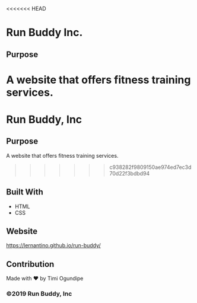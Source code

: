 <<<<<<< HEAD
# Run Buddy Inc.

## Purpose

A website that offers fitness training services.
=======
# Run Buddy, Inc

## Purpose
A website that offers fitness training services. 
>>>>>>> c938282f9809150ae974ed7ec3d70d22f3bdbd94

## Built With

- HTML
- CSS

## Website

https://lernantino.github.io/run-buddy/

## Contribution

Made with ❤️ by Timi Ogundipe

### ©️2019 Run Buddy, Inc 
